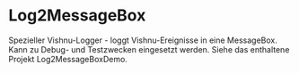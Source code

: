 # Log2MessageBox
Spezieller Vishnu-Logger - loggt Vishnu-Ereignisse in eine MessageBox.
Kann zu Debug- und Testzwecken eingesetzt werden. Siehe das enthaltene Projekt Log2MessageBoxDemo.
